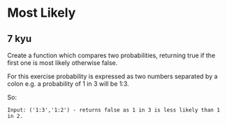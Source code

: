 # Most Likely
## 7 kyu

Create a function which compares two probabilities, returning true if the first one is most likely otherwise false.

For this exercise probability is expressed as two numbers separated by a colon e.g. a probability of 1 in 3 will be 1:3.

So:
```
Input: ('1:3','1:2') - returns false as 1 in 3 is less likely than 1 in 2.
```
